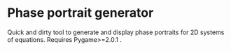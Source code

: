 # Phase portrait generator

Quick and dirty tool to generate and display phase portraits for 2D systems of equations. Requires Pygame>=2.0.1 .

